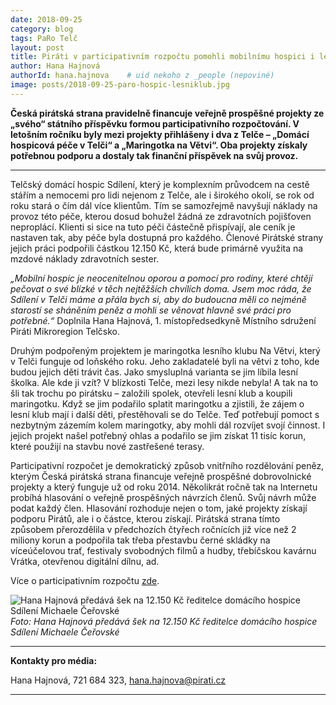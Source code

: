 ```yaml
---
date: 2018-09-25
category: blog
tags: PaRo Telč
layout: post
title: Piráti v participativním rozpočtu pomohli mobilnímu hospici i lesnímu klubu
author: Hana Hajnová
authorId: hana.hajnova    # uid nekoho z _people (nepoviné)
image: posts/2018-09-25-paro-hospic-lesniklub.jpg
---
```


**Česká pirátská strana pravidelně financuje veřejně prospěšné projekty ze „svého“ státního příspěvku formou participativního rozpočtování. V letošním ročníku byly mezi projekty přihlášeny i dva z Telče – „Domácí hospicová péče v Telči“ a „Maringotka na Větvi“. Oba projekty získaly potřebnou podporu a dostaly tak finanční příspěvek na svůj provoz.**

---

Telčský domácí hospic Sdílení, který je komplexním průvodcem na cestě stářím a nemocemi pro lidi nejenom z Telče, ale i širokého okolí, se rok od roku stará o čím dál více klientům. Tím se samozřejmě navyšují náklady na provoz této péče, kterou dosud bohužel žádná ze zdravotních pojišťoven neproplácí. Klienti si sice na tuto péči částečně přispívají, ale ceník je nastaven tak, aby péče byla dostupná pro každého. Členové Pirátské strany jejich práci podpořili částkou 12.150 Kč, která bude primárně využita na mzdové náklady zdravotních sester.

_„Mobilní hospic je neocenitelnou oporou a pomocí pro rodiny, které chtějí pečovat o své blízké v těch nejtěžších chvílích doma. Jsem moc ráda, že Sdílení v Telči máme a přála bych si, aby do budoucna měli co nejméně starostí se sháněním peněz a mohli se věnovat hlavně své práci pro potřebné.“_ Doplnila Hana Hajnová, 1. místopředsedkyně Místního sdružení Piráti Mikroregion Telčsko.

Druhým podpořeným projektem je maringotka lesního klubu Na Větvi, který v Telči funguje od loňského roku. Jeho zakladatelé byli na větvi z toho, kde budou jejich děti trávit čas. Jako smysluplná varianta se jim líbila lesní školka. Ale kde ji vzít? V blízkosti Telče, mezi lesy nikde nebyla! A tak na to šli tak trochu po pirátsku – založili spolek, otevřeli lesní klub a koupili maringotku. Když se jim podařilo splatit maringotku a zjistili, že zájem o lesní klub mají i další děti, přestěhovali se do Telče. Teď potřebují pomoct s nezbytným zázemím kolem maringotky, aby mohli dál rozvíjet svojí činnost. I jejich projekt našel potřebný ohlas a podařilo se jim získat 11 tisíc korun, které použijí na stavbu nové zastřešené terasy.

Participativní rozpočet je demokratický způsob vnitřního rozdělování peněz, kterým Česká pirátská strana financuje veřejně prospěšné dobrovolnické projekty a který funguje už od roku 2014. Několikrát ročně tak na Internetu probíhá hlasování o veřejně prospěšných návrzích členů. Svůj návrh může podat každý člen. Hlasování rozhoduje nejen o tom, jaké projekty získají podporu Pirátů, ale i o částce, kterou získají. Pirátská strana tímto způsobem přerozdělila v předchozích čtyřech ročnících již více než 2 miliony korun a podpořila tak třeba přestavbu černé skládky na víceúčelovou trať, festivaly svobodných filmů a hudby, třebíčskou kavárnu Vrátka, otevřenou digitální dílnu, ad.

Více o participativním rozpočtu [zde](https://wiki.pirati.cz/fo/rozpocty/participativni/start).


<img src="https://raw.githubusercontent.com/pirati-web/vysocina.pirati.cz/master/assets/img/posts/_big_2018-09-25-paro-hospic-lesniklub.jpg" 
     alt="Hana Hajnová předává šek na 12.150 Kč ředitelce domácího hospice Sdílení Michaele Čeřovské">
_Foto: Hana Hajnová předává šek na 12.150 Kč ředitelce domácího hospice Sdílení Michaele Čeřovské_

---

**Kontakty pro média:**

Hana Hajnová, 721 684 323, hana.hajnova@pirati.cz

---
